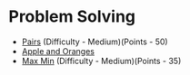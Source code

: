 # Problem Solving

- [Pairs](https://www.hackerrank.com/challenges/pairs/problem) (Difficulty - Medium)(Points - 50)
- [Apple and Oranges](https://www.hackerrank.com/challenges/apple-and-orange/problem)
- [Max Min](https://www.hackerrank.com/challenges/angry-children/problem) (Difficulty - Medium)(Points - 35)
